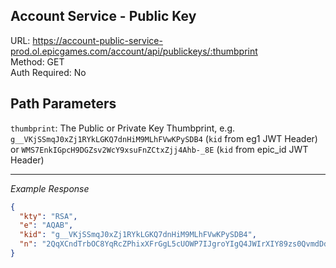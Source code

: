 ## Account Service - Public Key

URL: https://account-public-service-prod.ol.epicgames.com/account/api/publickeys/:thumbprint \
Method: GET \
Auth Required: No

## Path Parameters

`thumbprint`: The Public or Private Key Thumbprint, e.g. `g__VKjSSmqJ0xZj1RYkLGKQ7dnHiM9MLhFVwKPySDB4` (`kid` from eg1 JWT Header) or `WMS7EnkIGpcH9DGZsv2WcY9xsuFnZCtxZjj4Ahb-_8E` (`kid` from epic_id JWT Header)

---

_Example Response_

```json
{
  "kty": "RSA",
  "e": "AQAB",
  "kid": "g__VKjSSmqJ0xZj1RYkLGKQ7dnHiM9MLhFVwKPySDB4",
  "n": "2QqXCndTrbOC8YqRcZPhixXFrGgL5cUOWP7IJgroYIgQ4JWIrXIY89zs0QvmdDdwHvp_CKRnfin6nsNhYKzVCghDuZ5Es5Zn7YbIzU6TGhYmQ0xE84AIgTh5Z-1j4K1aFxGLGajftbIfltwKHXLEwGd9Amylb0_Nd_KlQvmYR_3Cu85MKiQCzpvyP0Ex07WCL9rDeo4rct6jztrE31PrrM7KXBY9dV_OrQWsq72thsGrCYMx-vcMwXFZu-wtWzCJH1LwWuMW6yOcu-ipndYpLTKtr0S57izs6sSYS3nj2xJGWp_rLK7Xrqb6X8raFuExMG3kgb17scLqv5v51cvYZ3Aqw9Q0RGkeTejoku7G970EDxC-abrgVfIHePBklFcFviyNBKE0IxWZjt1MQENRh9lJOPXP_0WAnm3NvSDSVqSzBYxggPA_dtUUo6IZ-m-cX3NVyeBEkkfZXRgWhXfW7F9GZ9SvpvXdjweBCUO9m0mwPzFXJwt1FGtJYnkSd5M00D3srX2FdulPfnOZhXSSSmKSEgpetq0UGu4JiVAZmPELo9k5jrzA_9kuyRC_AnIIcKSZH1sTVacIxW0fsufxJbpnqWs3jGGPQXlBHteAr8PZ3PQ0REjorXgdMICuv_dSN_HrGATthnqEaOnF3Nk5aNBhVAFHpe-j7q8nCjw8gbc"
}
```
